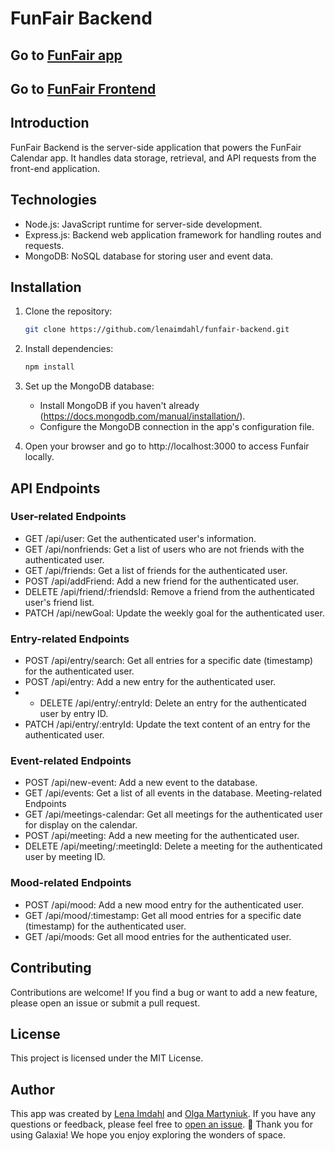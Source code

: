 # FunFair Backend

## Go to [FunFair app](https://funfair.netlify.app/)

## Go to [FunFair Frontend](https://github.com/lenaimdahl/fun-fair-frontend)

## Introduction

FunFair Backend is the server-side application that powers the FunFair Calendar app. It handles data storage, retrieval, and API requests from the front-end application.

## Technologies

- Node.js: JavaScript runtime for server-side development.
- Express.js: Backend web application framework for handling routes and requests.
- MongoDB: NoSQL database for storing user and event data.

## Installation

1. Clone the repository:

   ```bash
   git clone https://github.com/lenaimdahl/funfair-backend.git
   ```

2. Install dependencies:

   ```bash
   npm install
   ```

3. Set up the MongoDB database:

   - Install MongoDB if you haven't already (https://docs.mongodb.com/manual/installation/).
   - Configure the MongoDB connection in the app's configuration file.

4. Open your browser and go to http://localhost:3000 to access Funfair locally.

## API Endpoints

### User-related Endpoints

- GET /api/user: Get the authenticated user's information.
- GET /api/nonfriends: Get a list of users who are not friends with the authenticated user.
- GET /api/friends: Get a list of friends for the authenticated user.
- POST /api/addFriend: Add a new friend for the authenticated user.
- DELETE /api/friend/:friendsId: Remove a friend from the authenticated user's friend list.
- PATCH /api/newGoal: Update the weekly goal for the authenticated user.

### Entry-related Endpoints

- POST /api/entry/search: Get all entries for a specific date (timestamp) for the authenticated user.
- POST /api/entry: Add a new entry for the authenticated user.
- - DELETE /api/entry/:entryId: Delete an entry for the authenticated user by entry ID.
- PATCH /api/entry/:entryId: Update the text content of an entry for the authenticated user.

### Event-related Endpoints

- POST /api/new-event: Add a new event to the database.
- GET /api/events: Get a list of all events in the database.
  Meeting-related Endpoints
- GET /api/meetings-calendar: Get all meetings for the authenticated user for display on the calendar.
- POST /api/meeting: Add a new meeting for the authenticated user.
- DELETE /api/meeting/:meetingId: Delete a meeting for the authenticated user by meeting ID.

### Mood-related Endpoints

- POST /api/mood: Add a new mood entry for the authenticated user.
- GET /api/mood/:timestamp: Get all mood entries for a specific date (timestamp) for the authenticated user.
- GET /api/moods: Get all mood entries for the authenticated user.

## Contributing

Contributions are welcome! If you find a bug or want to add a new feature, please open an issue or submit a pull request.

## License

This project is licensed under the MIT License.

## Author

This app was created by [Lena Imdahl](https://github.com/lenaimdahl) and [Olga Martyniuk](https://github.com/olga321go). If you have any questions or feedback, please feel free to [open an issue](https://github.com/lenaimdahl/Nasa-Library/issues/new). 🙂
Thank you for using Galaxia! We hope you enjoy exploring the wonders of space.

```

```
